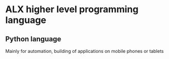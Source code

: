 # ALX higher level programming language
## Python language
<p> Mainly for automation, building of applications on mobile phones or tablets </p> 
